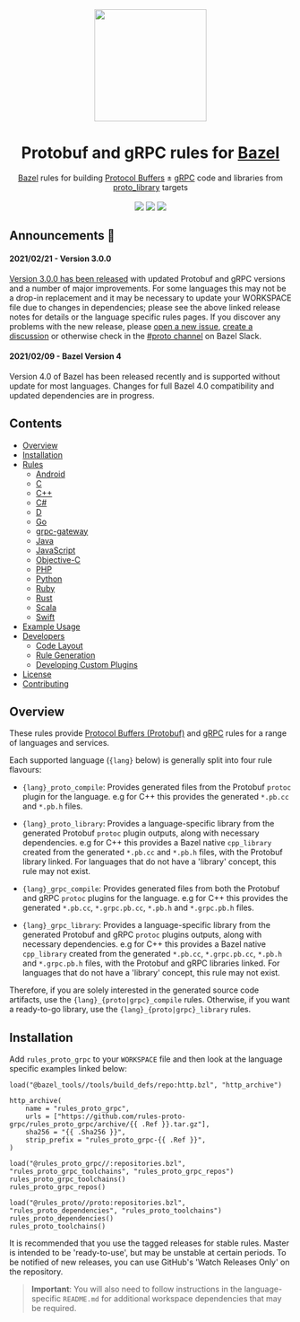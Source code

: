 <div align="center">
    <img width="200" height="200" src="https://raw.githubusercontent.com/rules-proto-grpc/rules_proto_grpc/master/internal/resources/logo.svg">
    <h1>Protobuf and gRPC rules for <a href="https://bazel.build">Bazel</a></h1>
</div>

<div align="center">
    <a href="https://bazel.build">Bazel</a> rules for building <a href="https://developers.google.com/protocol-buffers">Protocol Buffers</a> ± <a href="https://grpc.io/">gRPC</a> code and libraries from <a href="https://docs.bazel.build/versions/master/be/protocol-buffer.html#proto_library">proto_library</a> targets<br><br>
    <a href="https://buildkite.com/bazel/rules-proto-grpc-rules-proto-grpc"><img src="https://badge.buildkite.com/a0c88e60f21c85a8bb53a8c73175aebd64f50a0d4bacbdb038.svg?branch=master"></a>
    <a href="https://github.com/rules-proto-grpc/rules_proto_grpc/actions"><img src="https://github.com/rules-proto-grpc/rules_proto_grpc/workflows/CI/badge.svg"></a>
    <img src="https://img.shields.io/github/license/rules-proto-grpc/rules_proto_grpc.svg">
</div>


## Announcements 📣

#### 2021/02/21 - Version 3.0.0

[Version 3.0.0 has been released](https://github.com/rules-proto-grpc/rules_proto_grpc/releases/tag/3.0.0)
with updated Protobuf and gRPC versions and a number of major improvements. For some languages this may not be a
drop-in replacement and it may be necessary to update your WORKSPACE file due to changes in dependencies; please see
the above linked release notes for details or the language specific rules pages. If you discover any problems with the
new release, please [open a new issue](https://github.com/rules-proto-grpc/rules_proto_grpc/issues/new),
[create a discussion](https://github.com/rules-proto-grpc/rules_proto_grpc/discussions/new) or otherwise check in the
[#proto channel](https://bazelbuild.slack.com/archives/CKU1D04RM) on Bazel Slack.

#### 2021/02/09 - Bazel Version 4

Version 4.0 of Bazel has been released recently and is supported without update for most languages. Changes for full
Bazel 4.0 compatibility and updated dependencies are in progress.


## Contents

- [Overview](#overview)
- [Installation](#installation)
- [Rules](#rules)
    - [Android](/android/README.md)
    - [C](/c/README.md)
    - [C++](/cpp/README.md)
    - [C#](/csharp/README.md)
    - [D](/d/README.md)
    - [Go](/go/README.md)
    - [grpc-gateway](/grpc-gateway/README.md)
    - [Java](/java/README.md)
    - [JavaScript](/js/README.md)
    - [Objective-C](/objc/README.md)
    - [PHP](/php/README.md)
    - [Python](/python/README.md)
    - [Ruby](/ruby/README.md)
    - [Rust](/rust/README.md)
    - [Scala](/scala/README.md)
    - [Swift](/swift/README.md)
- [Example Usage](#example-usage)
- [Developers](#developers)
    - [Code Layout](#code-layout)
    - [Rule Generation](#rule-generation)
    - [Developing Custom Plugins](#developing-custom-plugins)
- [License](#license)
- [Contributing](#contributing)


## Overview

These rules provide [Protocol Buffers (Protobuf)](https://developers.google.com/protocol-buffers/) and
[gRPC](https://grpc.io/) rules for a range of languages and services.

Each supported language (`{lang}` below) is generally split into four rule flavours:

- `{lang}_proto_compile`: Provides generated files from the Protobuf `protoc` plugin for the language. e.g for C++ this
  provides the generated `*.pb.cc` and `*.pb.h` files.

- `{lang}_proto_library`: Provides a language-specific library from the generated Protobuf `protoc` plugin outputs,
  along with necessary dependencies. e.g for C++ this provides a Bazel native `cpp_library` created  from the generated
  `*.pb.cc` and `*.pb.h` files, with the Protobuf library linked. For languages that do not have a 'library' concept,
  this rule may not exist.

- `{lang}_grpc_compile`: Provides generated files from both the Protobuf and gRPC `protoc` plugins for the language.
  e.g for C++ this provides the generated `*.pb.cc`, `*.grpc.pb.cc`, `*.pb.h` and `*.grpc.pb.h` files.

- `{lang}_grpc_library`: Provides a language-specific library from the generated Protobuf and gRPC `protoc` plugins
  outputs, along with necessary dependencies. e.g for C++ this provides a Bazel native `cpp_library` created from the
  generated `*.pb.cc`, `*.grpc.pb.cc`, `*.pb.h` and `*.grpc.pb.h` files, with the Protobuf and gRPC libraries linked.
  For languages that do not have a 'library' concept, this rule may not exist.

Therefore, if you are solely interested in the generated source code artifacts, use the `{lang}_{proto|grpc}_compile`
rules. Otherwise, if you want a ready-to-go library, use the `{lang}_{proto|grpc}_library` rules.


## Installation

Add `rules_proto_grpc` to your `WORKSPACE` file and then look at the language specific examples linked below:

```starlark
load("@bazel_tools//tools/build_defs/repo:http.bzl", "http_archive")

http_archive(
    name = "rules_proto_grpc",
    urls = ["https://github.com/rules-proto-grpc/rules_proto_grpc/archive/{{ .Ref }}.tar.gz"],
    sha256 = "{{ .Sha256 }}",
    strip_prefix = "rules_proto_grpc-{{ .Ref }}",
)

load("@rules_proto_grpc//:repositories.bzl", "rules_proto_grpc_toolchains", "rules_proto_grpc_repos")
rules_proto_grpc_toolchains()
rules_proto_grpc_repos()

load("@rules_proto//proto:repositories.bzl", "rules_proto_dependencies", "rules_proto_toolchains")
rules_proto_dependencies()
rules_proto_toolchains()
```

It is recommended that you use the tagged releases for stable rules. Master is intended to be 'ready-to-use', but may be
unstable at certain periods. To be notified of new releases, you can use GitHub's 'Watch Releases Only' on the
repository.

> **Important**: You will also need to follow instructions in the language-specific `README.md` for additional workspace
> dependencies that may be required.
